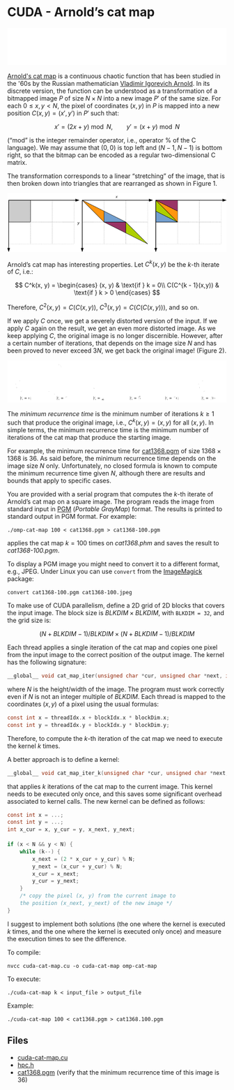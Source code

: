 # CUDA - Arnold’s cat map

![Figure 1: Arnold's cat map](img/cat-map.png)

[Arnold's cat map](https://en.wikipedia.org/wiki/Arnold%27s_cat_map) is a continuous chaotic function that has been studied in the
'60s by the Russian mathematician [Vladimir Igorevich Arnold](https://en.wikipedia.org/wiki/Vladimir_Arnold).
In its discrete version, the function can be understood as a transformation of a bitmapped image $P$ of size $N \times N$ into a
new image $P'$ of the same size. For each $0 \leq x, y < N$, the pixel of coordinates $(x,y)$ in $P$ is mapped into a new position
$C(x, y) = (x', y')$ in $P'$ such that:

$$x' = (2x + y) \bmod N, \qquad y' = (x + y) \bmod N$$

(“mod” is the integer remainder operator, i.e., operator % of the C language). We may assume that $(0, 0)$ is top left and
$(N-1, N-1)$ is bottom right, so that the bitmap can be encoded as a regular two-dimensional C matrix.

The transformation corresponds to a linear “stretching” of the image, that is then broken down into triangles that are rearranged
as shown in Figure 1.

![Figure 2: Arnold's cat map transitions](img/cat-map-schema.png)

Arnold’s cat map has interesting properties. Let $C^k(x, y)$ be the $k$-th iterate of $C$, i.e.:

$$
C^k(x, y) =
\begin{cases}
(x, y) & \text{if } k = 0\\
C(C^{k - 1}(x,y)) & \text{if } k > 0
\end{cases}
$$

Therefore, $C^2(x,y) = C(C(x,y))$, $C^3(x,y) = C(C(C(x,y)))$, and so on.

If we apply $C$ once, we get a severely distorted version of the input.
If we apply $C$ again on the result, we get an even more distorted image.
As we keep applying $C$, the original image is no longer discernible.
However, after a certain number of iterations, that depends on the image size $N$ and has been proved to never exceed $3N$,
we get back the original image! (Figure 2).

![Figure 3: Some iterations of the cat map](img/cat-map-demo.png)

The *minimum recurrence time* is the minimum number of iterations $k \geq 1$ such that produce the original image, i.e.,
$C^k(x, y) = (x, y)$ for all $(x, y)$.
In simple terms, the minimum recurrence time is the minimum number of iterations of the cat map that produce the starting image.

For example, the minimum recurrence time for [cat1368.pgm](input/cat1368.pgm)
of size $1368 \times 1368$ is $36$.
As said before, the minimum recurrence time depends on the image size $N$ only.
Unfortunately, no closed formula is known to compute the minimum recurrence time given $N$, although there are results and bounds
that apply to specific cases.

You are provided with a serial program that computes the $k$-th iterate of Arnold’s cat map on a square image.
The program reads the image from standard input in [PGM](https://en.wikipedia.org/wiki/Netpbm) (*Portable GrayMap*) format.
The results is printed to standard output in PGM format. For example:

```shell
./omp-cat-map 100 < cat1368.pgm > cat1368-100.pgm
```

applies the cat map $k=100$ times on *cat1368.phm* and saves the result to *cat1368-100.pgm*.

To display a PGM image you might need to convert it to a different format, e.g., JPEG.
Under Linux you can use `convert` from the [ImageMagick](https://imagemagick.org/) package:

```shell
convert cat1368-100.pgm cat1368-100.jpeg
```

To make use of CUDA parallelism, define a 2D grid of 2D blocks that covers the input image.
The block size is $\mathit{BLKDIM} \times \mathit{BLKDIM}$, with `BLKDIM = 32`, and the grid size is:

$$(N + \mathit{BLKDIM} - 1) / \mathit{BLKDIM} \times (N + \mathit{BLKDIM} - 1) / \mathit{BLKDIM}$$

Each thread applies a single iteration of the cat map and copies one pixel from the input image to the correct position of the
output image. The kernel has the following signature:

```C
__global__ void cat_map_iter(unsigned char *cur, unsigned char *next, int N)
```

where $N$ is the height/width of the image. The program must work correctly even if $N$ is not an integer multiple of _BLKDIM_.
Each thread is mapped to the coordinates $(x, y)$ of a pixel using the usual formulas:

```C
const int x = threadIdx.x + blockIdx.x * blockDim.x;
const int y = threadIdx.y + blockIdx.y * blockDim.y;
```

Therefore, to compute the $k$-th iteration of the cat map we need to execute the kernel $k$ times.

A better approach is to define a kernel:

```C
__global__ void cat_map_iter_k(unsigned char *cur, unsigned char *next, int N, int k)
```

that applies $k$ iterations of the cat map to the current image.
This kernel needs to be executed only once, and this saves some significant overhead associated to kernel calls.
The new kernel can be defined as follows:

```C
const int x = ...;
const int y = ...;
int x_cur = x, y_cur = y, x_next, y_next;

if (x < N && y < N) {
	while (k--) {
		x_next = (2 * x_cur + y_cur) % N;
		y_next = (x_cur + y_cur) % N;
		x_cur = x_next;
		y_cur = y_next;
	}
	/* copy the pixel (x, y) from the current image to
	the position (x_next, y_next) of the new image */
}
```

I suggest to implement both solutions (the one where the kernel is executed $k$ times, and the one where the kernel is executed
only once) and measure the execution times to see the difference.

To compile:

```shell
nvcc cuda-cat-map.cu -o cuda-cat-map omp-cat-map
```

To execute:

```shell
./cuda-cat-map k < input_file > output_file
```

Example:

```shell
./cuda-cat-map 100 < cat1368.pgm > cat1368.100.pgm
```

## Files

- [cuda-cat-map.cu](base/cuda-cat-map.cu)
- [hpc.h](../../include/hpc.h)
- [cat1368.pgm](input/cat1368.pgm) (verify that the minimum recurrence time of this image is 36)
